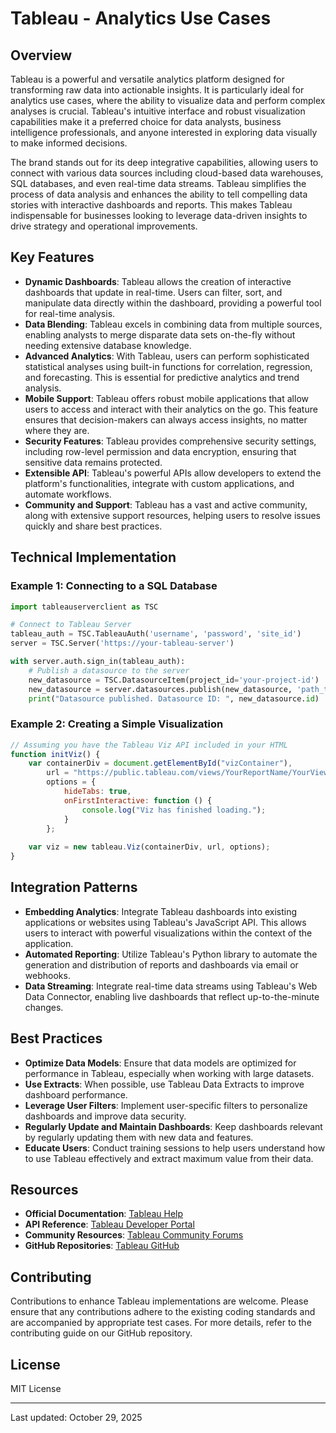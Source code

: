 # Tableau - Analytics Use Cases

## Overview
Tableau is a powerful and versatile analytics platform designed for transforming raw data into actionable insights. It is particularly ideal for analytics use cases, where the ability to visualize data and perform complex analyses is crucial. Tableau's intuitive interface and robust visualization capabilities make it a preferred choice for data analysts, business intelligence professionals, and anyone interested in exploring data visually to make informed decisions.

The brand stands out for its deep integrative capabilities, allowing users to connect with various data sources including cloud-based data warehouses, SQL databases, and even real-time data streams. Tableau simplifies the process of data analysis and enhances the ability to tell compelling data stories with interactive dashboards and reports. This makes Tableau indispensable for businesses looking to leverage data-driven insights to drive strategy and operational improvements.

## Key Features
- **Dynamic Dashboards**: Tableau allows the creation of interactive dashboards that update in real-time. Users can filter, sort, and manipulate data directly within the dashboard, providing a powerful tool for real-time analysis.
- **Data Blending**: Tableau excels in combining data from multiple sources, enabling analysts to merge disparate data sets on-the-fly without needing extensive database knowledge.
- **Advanced Analytics**: With Tableau, users can perform sophisticated statistical analyses using built-in functions for correlation, regression, and forecasting. This is essential for predictive analytics and trend analysis.
- **Mobile Support**: Tableau offers robust mobile applications that allow users to access and interact with their analytics on the go. This feature ensures that decision-makers can always access insights, no matter where they are.
- **Security Features**: Tableau provides comprehensive security settings, including row-level permission and data encryption, ensuring that sensitive data remains protected.
- **Extensible API**: Tableau's powerful APIs allow developers to extend the platform's functionalities, integrate with custom applications, and automate workflows.
- **Community and Support**: Tableau has a vast and active community, along with extensive support resources, helping users to resolve issues quickly and share best practices.

## Technical Implementation
### Example 1: Connecting to a SQL Database
```python
import tableauserverclient as TSC

# Connect to Tableau Server
tableau_auth = TSC.TableauAuth('username', 'password', 'site_id')
server = TSC.Server('https://your-tableau-server')

with server.auth.sign_in(tableau_auth):
    # Publish a datasource to the server
    new_datasource = TSC.DatasourceItem(project_id='your-project-id')
    new_datasource = server.datasources.publish(new_datasource, 'path_to_your_datasource', 'Overwrite')
    print("Datasource published. Datasource ID: ", new_datasource.id)
```

### Example 2: Creating a Simple Visualization
```javascript
// Assuming you have the Tableau Viz API included in your HTML
function initViz() {
    var containerDiv = document.getElementById("vizContainer"),
        url = "https://public.tableau.com/views/YourReportName/YourViewName",
        options = {
            hideTabs: true,
            onFirstInteractive: function () {
                console.log("Viz has finished loading.");
            }
        };
        
    var viz = new tableau.Viz(containerDiv, url, options);
}
```

## Integration Patterns
- **Embedding Analytics**: Integrate Tableau dashboards into existing applications or websites using Tableau's JavaScript API. This allows users to interact with powerful visualizations within the context of the application.
- **Automated Reporting**: Utilize Tableau's Python library to automate the generation and distribution of reports and dashboards via email or webhooks.
- **Data Streaming**: Integrate real-time data streams using Tableau's Web Data Connector, enabling live dashboards that reflect up-to-the-minute changes.

## Best Practices
- **Optimize Data Models**: Ensure that data models are optimized for performance in Tableau, especially when working with large datasets.
- **Use Extracts**: When possible, use Tableau Data Extracts to improve dashboard performance.
- **Leverage User Filters**: Implement user-specific filters to personalize dashboards and improve data security.
- **Regularly Update and Maintain Dashboards**: Keep dashboards relevant by regularly updating them with new data and features.
- **Educate Users**: Conduct training sessions to help users understand how to use Tableau effectively and extract maximum value from their data.

## Resources
- **Official Documentation**: [Tableau Help](https://help.tableau.com)
- **API Reference**: [Tableau Developer Portal](https://developers.tableau.com)
- **Community Resources**: [Tableau Community Forums](https://community.tableau.com)
- **GitHub Repositories**: [Tableau GitHub](https://github.com/tableau)

## Contributing
Contributions to enhance Tableau implementations are welcome. Please ensure that any contributions adhere to the existing coding standards and are accompanied by appropriate test cases. For more details, refer to the contributing guide on our GitHub repository.

## License
MIT License

---
Last updated: October 29, 2025